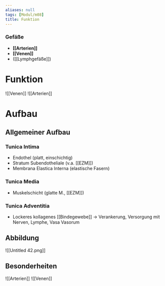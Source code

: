 ```yaml
---
aliases: null
tags: [Modul/m08]
title: Funktion
---
```

### Gefäße
- **[[Arterien]]**
- **[[Venen]]**
- ([[Lymphgefäße]])


# Funktion

![[Venen]]
![[Arterien]]

# Aufbau
## Allgemeiner Aufbau

### Tunica Intima
- Endothel (platt, einschichtig)
- Stratum Subendotheliale (v.a. [[EZM]])
- Membrana Elastica Interna (elastische Fasern)
### Tunica Media
- Muskelschicht (glatte M., [[EZM]])
### Tunica Adventitia
- Lockeres kollagenes [[Bindegewebe]] → Verankerung, Versorgung mit Nerven, Lymphe, Vasa Vasorum

## Abbildung
![[Untitled 42.png]]

## Besonderheiten
![[Arterien]]
![[Venen]]